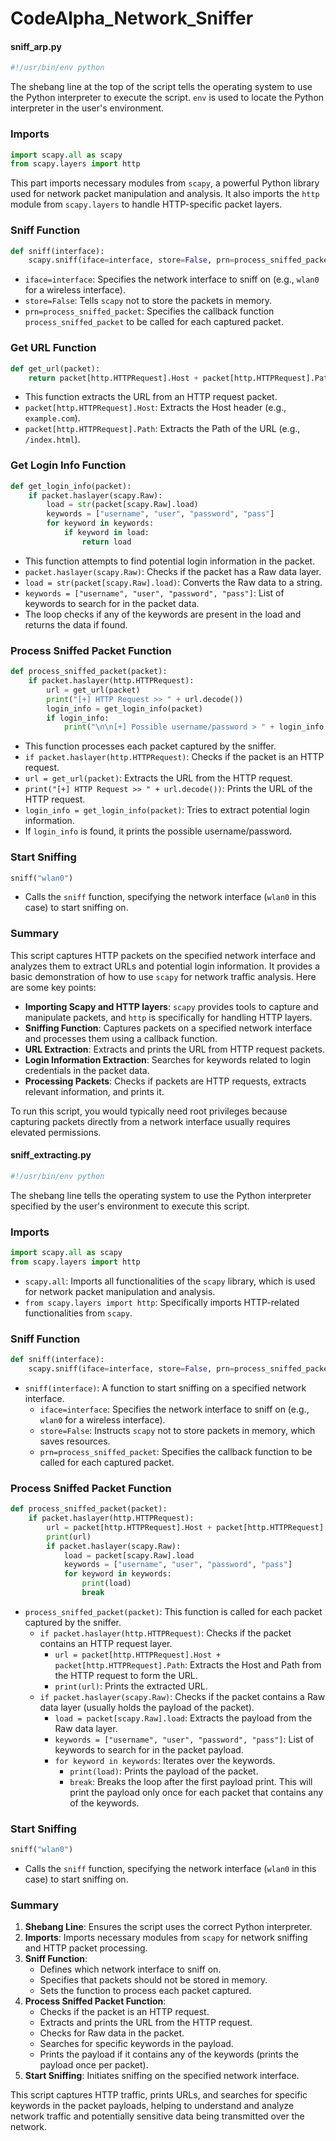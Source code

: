 # CodeAlpha_Network_Sniffer
#### sniff_arp.py


```python
#!/usr/bin/env python
```

The shebang line at the top of the script tells the operating system to use the Python interpreter to execute the script. `env` is used to locate the Python interpreter in the user's environment.

### Imports

```python
import scapy.all as scapy
from scapy.layers import http
```

This part imports necessary modules from `scapy`, a powerful Python library used for network packet manipulation and analysis. It also imports the `http` module from `scapy.layers` to handle HTTP-specific packet layers.

### Sniff Function

```python
def sniff(interface):
    scapy.sniff(iface=interface, store=False, prn=process_sniffed_packet)
```

- `iface=interface`: Specifies the network interface to sniff on (e.g., `wlan0` for a wireless interface).
- `store=False`: Tells `scapy` not to store the packets in memory.
- `prn=process_sniffed_packet`: Specifies the callback function `process_sniffed_packet` to be called for each captured packet.

### Get URL Function

```python
def get_url(packet):
    return packet[http.HTTPRequest].Host + packet[http.HTTPRequest].Path
```

- This function extracts the URL from an HTTP request packet.
- `packet[http.HTTPRequest].Host`: Extracts the Host header (e.g., `example.com`).
- `packet[http.HTTPRequest].Path`: Extracts the Path of the URL (e.g., `/index.html`).

### Get Login Info Function

```python
def get_login_info(packet):
    if packet.haslayer(scapy.Raw):
        load = str(packet[scapy.Raw].load)
        keywords = ["username", "user", "password", "pass"]
        for keyword in keywords:
            if keyword in load:
                return load
```

- This function attempts to find potential login information in the packet.
- `packet.haslayer(scapy.Raw)`: Checks if the packet has a Raw data layer.
- `load = str(packet[scapy.Raw].load)`: Converts the Raw data to a string.
- `keywords = ["username", "user", "password", "pass"]`: List of keywords to search for in the packet data.
- The loop checks if any of the keywords are present in the load and returns the data if found.

### Process Sniffed Packet Function

```python
def process_sniffed_packet(packet):
    if packet.haslayer(http.HTTPRequest):
        url = get_url(packet)
        print("[+] HTTP Request >> " + url.decode())
        login_info = get_login_info(packet)
        if login_info:
            print("\n\n[+] Possible username/password > " + login_info + "\n\n")
```

- This function processes each packet captured by the sniffer.
- `if packet.haslayer(http.HTTPRequest)`: Checks if the packet is an HTTP request.
- `url = get_url(packet)`: Extracts the URL from the HTTP request.
- `print("[+] HTTP Request >> " + url.decode())`: Prints the URL of the HTTP request.
- `login_info = get_login_info(packet)`: Tries to extract potential login information.
- If `login_info` is found, it prints the possible username/password.

### Start Sniffing

```python
sniff("wlan0")
```

- Calls the `sniff` function, specifying the network interface (`wlan0` in this case) to start sniffing on.

### Summary

This script captures HTTP packets on the specified network interface and analyzes them to extract URLs and potential login information. It provides a basic demonstration of how to use `scapy` for network traffic analysis. Here are some key points:

- **Importing Scapy and HTTP layers**: `scapy` provides tools to capture and manipulate packets, and `http` is specifically for handling HTTP layers.
- **Sniffing Function**: Captures packets on a specified network interface and processes them using a callback function.
- **URL Extraction**: Extracts and prints the URL from HTTP request packets.
- **Login Information Extraction**: Searches for keywords related to login credentials in the packet data.
- **Processing Packets**: Checks if packets are HTTP requests, extracts relevant information, and prints it.

To run this script, you would typically need root privileges because capturing packets directly from a network interface usually requires elevated permissions.

#### sniff_extracting.py



```python
#!/usr/bin/env python
```

The shebang line tells the operating system to use the Python interpreter specified by the user's environment to execute this script.

### Imports

```python
import scapy.all as scapy
from scapy.layers import http
```

- `scapy.all`: Imports all functionalities of the `scapy` library, which is used for network packet manipulation and analysis.
- `from scapy.layers import http`: Specifically imports HTTP-related functionalities from `scapy`.

### Sniff Function

```python
def sniff(interface):
	scapy.sniff(iface=interface, store=False, prn=process_sniffed_packet)
```

- `sniff(interface)`: A function to start sniffing on a specified network interface.
  - `iface=interface`: Specifies the network interface to sniff on (e.g., `wlan0` for a wireless interface).
  - `store=False`: Instructs `scapy` not to store packets in memory, which saves resources.
  - `prn=process_sniffed_packet`: Specifies the callback function to be called for each captured packet.

### Process Sniffed Packet Function

```python
def process_sniffed_packet(packet):
	if packet.haslayer(http.HTTPRequest):
		url = packet[http.HTTPRequest].Host + packet[http.HTTPRequest].Path
		print(url)
		if packet.haslayer(scapy.Raw):
			load = packet[scapy.Raw].load
			keywords = ["username", "user", "password", "pass"]
			for keyword in keywords:
				print(load)
				break
```

- `process_sniffed_packet(packet)`: This function is called for each packet captured by the sniffer.
  - `if packet.haslayer(http.HTTPRequest)`: Checks if the packet contains an HTTP request layer.
    - `url = packet[http.HTTPRequest].Host + packet[http.HTTPRequest].Path`: Extracts the Host and Path from the HTTP request to form the URL.
    - `print(url)`: Prints the extracted URL.
  - `if packet.haslayer(scapy.Raw)`: Checks if the packet contains a Raw data layer (usually holds the payload of the packet).
    - `load = packet[scapy.Raw].load`: Extracts the payload from the Raw data layer.
    - `keywords = ["username", "user", "password", "pass"]`: List of keywords to search for in the packet payload.
    - `for keyword in keywords`: Iterates over the keywords.
      - `print(load)`: Prints the payload of the packet.
      - `break`: Breaks the loop after the first payload print. This will print the payload only once for each packet that contains any of the keywords.

### Start Sniffing

```python
sniff("wlan0")
```

- Calls the `sniff` function, specifying the network interface (`wlan0` in this case) to start sniffing on.

### Summary

1. **Shebang Line**: Ensures the script uses the correct Python interpreter.
2. **Imports**: Imports necessary modules from `scapy` for network sniffing and HTTP packet processing.
3. **Sniff Function**:
   - Defines which network interface to sniff on.
   - Specifies that packets should not be stored in memory.
   - Sets the function to process each packet captured.
4. **Process Sniffed Packet Function**:
   - Checks if the packet is an HTTP request.
   - Extracts and prints the URL from the HTTP request.
   - Checks for Raw data in the packet.
   - Searches for specific keywords in the payload.
   - Prints the payload if it contains any of the keywords (prints the payload once per packet).
5. **Start Sniffing**: Initiates sniffing on the specified network interface.

This script captures HTTP traffic, prints URLs, and searches for specific keywords in the packet payloads, helping to understand and analyze network traffic and potentially sensitive data being transmitted over the network.

